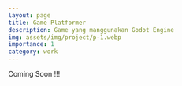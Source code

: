 ```yaml
---
layout: page
title: Game Platformer
description: Game yang manggunakan Godot Engine
img: assets/img/project/p-1.webp
importance: 1
category: work
---
```


Coming Soon !!!